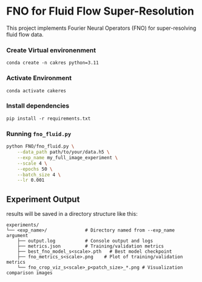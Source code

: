 # FNO for Fluid Flow Super-Resolution
This project implements Fourier Neural Operators (FNO) for super-resolving fluid flow data.

### Create Virtual environenment
```conda create -n cakres python=3.11```
### Activate Environment
```conda activate cakeres```

### Install dependencies
```pip install -r requirements.txt```

### Running `fno_fluid.py`

```bash
python FNO/fno_fluid.py \
    --data_path path/to/your/data.h5 \
    --exp_name my_full_image_experiment \
    --scale 4 \
    --epochs 50 \
    --batch_size 4 \
    --lr 0.001
```

## Experiment Output

results will be saved in a directory structure like this:

```
experiments/
└── <exp_name>/              # Directory named from --exp_name argument
    ├── output.log           # Console output and logs
    ├── metrics.json         # Training/validation metrics
    ├── best_fno_model_s<scale>.pth   # Best model checkpoint 
    ├── fno_metrics_s<scale>.png    # Plot of training/validation metrics
    └── fno_crop_viz_s<scale>_p<patch_size>_*.png # Visualization comparison images
```
